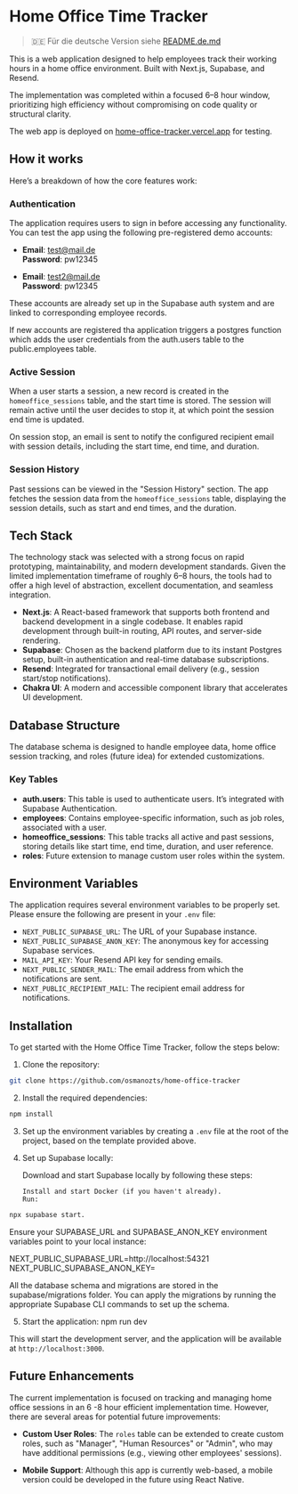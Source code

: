 # Home Office Time Tracker

> 🇩🇪 Für die deutsche Version siehe [README.de.md](./README.de.md)

This is a web application designed to help employees track their working hours in a home office environment. Built with Next.js, Supabase, and Resend.

The implementation was completed within a focused 6–8 hour window, prioritizing high efficiency without compromising on code quality or structural clarity.

The web app is deployed on [home-office-tracker.vercel.app](https://home-office-tracker.vercel.app) for testing.

## How it works

Here’s a breakdown of how the core features work:

### Authentication

The application requires users to sign in before accessing any functionality. You can test the app using the following pre-registered demo accounts:

- **Email**: test@mail.de  
  **Password**: pw12345

- **Email**: test2@mail.de  
  **Password**: pw12345

These accounts are already set up in the Supabase auth system and are linked to corresponding employee records.

If new accounts are registered tha application triggers a postgres function which adds the user credentials from the auth.users table to the public.employees table.

### Active Session

When a user starts a session, a new record is created in the `homeoffice_sessions` table, and the start time is stored. The session will remain active until the user decides to stop it, at which point the session end time is updated.

On session stop, an email is sent to notify the configured recipient email with session details, including the start time, end time, and duration.

### Session History

Past sessions can be viewed in the "Session History" section. The app fetches the session data from the `homeoffice_sessions` table, displaying the session details, such as start and end times, and the duration.

## Tech Stack

The technology stack was selected with a strong focus on rapid prototyping, maintainability, and modern development standards. Given the limited implementation timeframe of roughly 6–8 hours, the tools had to offer a high level of abstraction, excellent documentation, and seamless integration.

- **Next.js**: A React-based framework that supports both frontend and backend development in a single codebase. It enables rapid development through built-in routing, API routes, and server-side rendering.
- **Supabase**: Chosen as the backend platform due to its instant Postgres setup, built-in authentication and real-time database subscriptions.
- **Resend**: Integrated for transactional email delivery (e.g., session start/stop notifications).
- **Chakra UI**: A modern and accessible component library that accelerates UI development.

## Database Structure

The database schema is designed to handle employee data, home office session tracking, and roles (future idea) for extended customizations.

### Key Tables

- **auth.users**: This table is used to authenticate users. It’s integrated with Supabase Authentication.
- **employees**: Contains employee-specific information, such as job roles, associated with a user.
- **homeoffice_sessions**: This table tracks all active and past sessions, storing details like start time, end time, duration, and user reference.
- **roles**: Future extension to manage custom user roles within the system.

## Environment Variables

The application requires several environment variables to be properly set. Please ensure the following are present in your `.env` file:

- `NEXT_PUBLIC_SUPABASE_URL`: The URL of your Supabase instance.
- `NEXT_PUBLIC_SUPABASE_ANON_KEY`: The anonymous key for accessing Supabase services.
- `MAIL_API_KEY`: Your Resend API key for sending emails.
- `NEXT_PUBLIC_SENDER_MAIL`: The email address from which the notifications are sent.
- `NEXT_PUBLIC_RECIPIENT_MAIL`: The recipient email address for notifications.

## Installation

To get started with the Home Office Time Tracker, follow the steps below:

1. Clone the repository:

```bash
git clone https://github.com/osmanozts/home-office-tracker
```

2.  Install the required dependencies:

```bash
npm install
```

3.  Set up the environment variables by creating a `.env` file at the root of the project, based on the template provided above.

4.  Set up Supabase locally:

    Download and start Supabase locally by following these steps:

        Install and start Docker (if you haven't already).
        Run:

```bash
npx supabase start.
```

Ensure your SUPABASE_URL and SUPABASE_ANON_KEY environment variables point to your local instance:

NEXT_PUBLIC_SUPABASE_URL=http://localhost:54321
NEXT_PUBLIC_SUPABASE_ANON_KEY=<your-anon-key>

All the database schema and migrations are stored in the supabase/migrations folder. You can apply the migrations by running the appropriate Supabase CLI commands to set up the schema.

5. Start the application: npm run dev

This will start the development server, and the application will be available at `http://localhost:3000`.

## Future Enhancements

The current implementation is focused on tracking and managing home office sessions in an 6 -8 hour efficient implementation time. However, there are several areas for potential future improvements:

- **Custom User Roles**: The `roles` table can be extended to create custom roles, such as "Manager", "Human Resources" or "Admin", who may have additional permissions (e.g., viewing other employees' sessions).

- **Mobile Support**: Although this app is currently web-based, a mobile version could be developed in the future using React Native.
